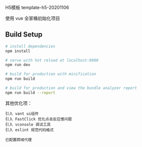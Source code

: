 H5模板  template-h5-20201106

使用 vue 全家桶初始化项目


## Build Setup

``` bash
# install dependencies
npm install

# serve with hot reload at localhost:8080
npm run dev

# build for production with minification
npm run build

# build for production and view the bundle analyzer report
npm run build --report
```


其他优化项：

```base
引入 vant ui组件
引入 FastClick 优化点击反应慢问题
引入 vconsole 调试工具
引入 eslint 规范代码格式

已配置跨域代理
```
